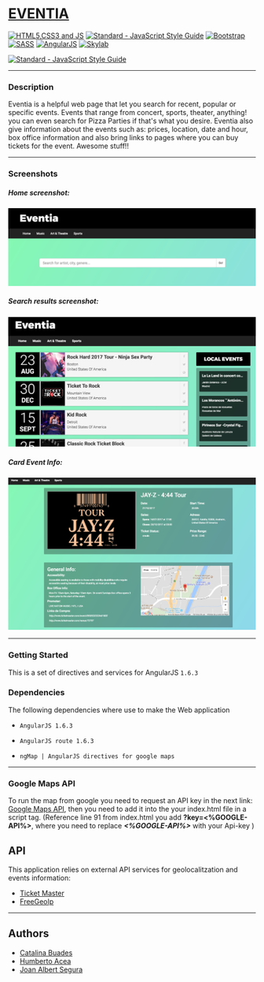 # [EVENTIA](https://jalbertsr.github.io/get-Tikets/#!/)

[![HTML5,CSS3 and JS](https://github.com/FransLopez/logo-images/blob/master/logos/html5-css3-js.png)](http://www.w3.org/) [![Standard - JavaScript Style Guide](https://cdn.rawgit.com/feross/standard/master/badge.svg)](https://github.com/feross/standard)  [![Bootstrap](https://github.com/FransLopez/logo-images/blob/master/logos/bootstrap.png)](http://getbootstrap.com/)  [![SASS](https://github.com/FransLopez/logo-images/blob/master/logos/sass.png)](http://sass-lang.com/)  [![AngularJS](https://github.com/FransLopez/logo-images/blob/master/logos/angularjs.png)](https://angularjs.org/) [![Skylab](https://github.com/FransLopez/logo-images/blob/master/logos/skylab-56.png)](http://www.skylabcoders.com/)  
 
[![Standard - JavaScript Style Guide](https://img.shields.io/badge/code%20style-standard-brightgreen.svg)](http://standardjs.com/)

---

### Description

Eventia is a helpful web page that let you search for recent, popular or specific events. Events that range from concert, sports, theater, anything! you can even search for Pizza Parties if that's what you desire. Eventia also give information about the events such as: prices, location, date and hour, box office information and also bring links to pages where you can buy tickets for the event. Awesome stuff!!

---

### Screenshots 

##### Home screenshot: 

![Screenshot](img/home.png)

##### Search results screenshot:

![Screenshot](img/search.png)

##### Card Event Info:

![Screenshot](img/eventCard.png)

---

### Getting Started

This is a set of directives and services for AngularJS `1.6.3`

### Dependencies

The following dependencies where use to make the Web application

- `AngularJS 1.6.3`

- `AngularJS route 1.6.3`

- `ngMap | AngularJS directives for google maps`

---

### Google Maps API
To run the map from google you need to request an API key in the next link: [Google Maps API](https://developers.google.com/maps/documentation/javascript/get-api-key?hl=#key), then you need to add it into the your index.html file in a script tag.
(Reference line 91 from index.html you add **?key=<%GOOGLE-API%>**, where you need to replace **_<%GOOGLE-API%>_** with your Api-key )



## API
This application relies on external API services for geolocalitzation and events information:

* [Ticket Master](http://developer.ticketmaster.com/products-and-docs/apis/discovery-api/v2/)
* [FreeGeoIp](https://freegeoip.net)

---

## Authors

- [Catalina Buades](https://github.com/catabuades)
- [Humberto Acea](https://github.com/KV-Disco)
- [Joan Albert Segura](https://github.com/jalbertsr)

